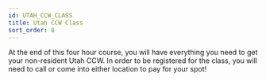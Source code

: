 ```yaml
---
id: UTAH_CCW_CLASS
title: Utah CCW Class
sort_order: 8
---
```

At the end of this four hour course, you will have everything you need to get your non-resident Utah CCW. 
In order to be registered for the class, you will need to call or come into either location to pay for your spot!
